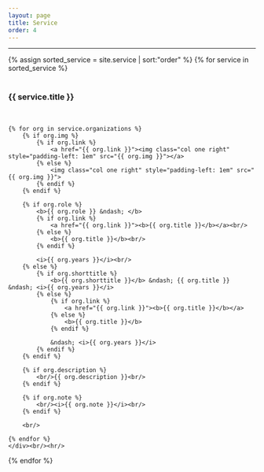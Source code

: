```yaml
---
layout: page
title: Service
order: 4
---
```


<hr/>
<div>
{% assign sorted_service = site.service | sort:"order" %}
{% for service in sorted_service %}
    <div><br/>
    <h3>{{ service.title }}</h3><br/>

    {% for org in service.organizations %}
        {% if org.img %}
            {% if org.link %}
                <a href="{{ org.link }}"><img class="col one right" style="padding-left: 1em" src="{{ org.img }}"></a>
            {% else %}
                <img class="col one right" style="padding-left: 1em" src="{{ org.img }}">
            {% endif %}
        {% endif %}

        {% if org.role %}
            <b>{{ org.role }} &ndash; </b> 
            {% if org.link %}
                <a href="{{ org.link }}"><b>{{ org.title }}</b></a><br/>
            {% else %}
                <b>{{ org.title }}</b><br/>
            {% endif %}
            
            <i>{{ org.years }}</i><br/>
        {% else %}
            {% if org.shorttitle %}
                <b>{{ org.shorttitle }}</b> &ndash; {{ org.title }} &ndash; <i>{{ org.years }}</i>
            {% else %}
                {% if org.link %}
                    <a href="{{ org.link }}"><b>{{ org.title }}</b></a>
                {% else %}
                    <b>{{ org.title }}</b>
                {% endif %}

                &ndash; <i>{{ org.years }}</i>
            {% endif %}
        {% endif %}

        {% if org.description %}
            <br/>{{ org.description }}<br/>
        {% endif %}

        {% if org.note %}
            <br/><i>{{ org.note }}</i><br/>
        {% endif %}

        <br/>
        
    {% endfor %}
    </div><br/><hr/>
{% endfor %}
</div>